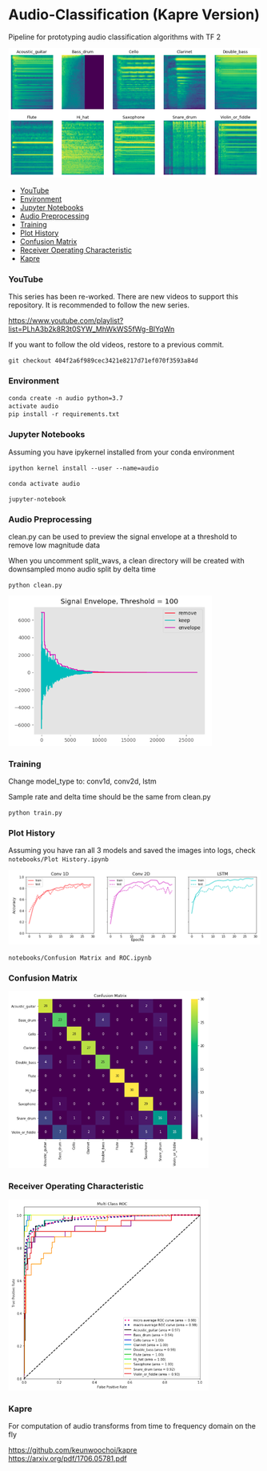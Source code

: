 # Audio-Classification (Kapre Version)

Pipeline for prototyping audio classification algorithms with TF 2

![melspectrogram](docs/mel_spectrograms.png)

<!-- TOC -->

- [YouTube](#youtube)
- [Environment](#environment)
- [Jupyter Notebooks](#jupyter-notebooks)
- [Audio Preprocessing](#audio-preprocessing)
- [Training](#training)
- [Plot History](#plot-history)
- [Confusion Matrix](#confusion-matrix)
- [Receiver Operating Characteristic](#receiver-operating-characteristic)
- [Kapre](#kapre)

<!-- /TOC -->

### YouTube

This series has been re-worked. There are new videos to support this repository. It is recommended to follow the new series.

https://www.youtube.com/playlist?list=PLhA3b2k8R3t0SYW_MhWkWS5fWg-BlYqWn

If you want to follow the old videos, restore to a previous commit.

`git checkout 404f2a6f989cec3421e8217d71ef070f3593a84d`

### Environment

```
conda create -n audio python=3.7
activate audio
pip install -r requirements.txt
```

### Jupyter Notebooks

Assuming you have ipykernel installed from your conda environment

`ipython kernel install --user --name=audio`

`conda activate audio`

`jupyter-notebook`

### Audio Preprocessing

clean.py can be used to preview the signal envelope at a threshold to remove low magnitude data

When you uncomment split_wavs, a clean directory will be created with downsampled mono audio split by delta time

`python clean.py`

![signal envelope](docs/signal_envelope.png)

### Training

Change model_type to: conv1d, conv2d, lstm

Sample rate and delta time should be the same from clean.py

`python train.py`

### Plot History

Assuming you have ran all 3 models and saved the images into logs, check `notebooks/Plot History.ipynb`

![history](docs/model_history.png)

`notebooks/Confusion Matrix and ROC.ipynb`

### Confusion Matrix

![conf_mat](docs/conf_mat.png)

### Receiver Operating Characteristic

![roc](docs/roc.png)

### Kapre

For computation of audio transforms from time to frequency domain on the fly

https://github.com/keunwoochoi/kapre  
https://arxiv.org/pdf/1706.05781.pdf
